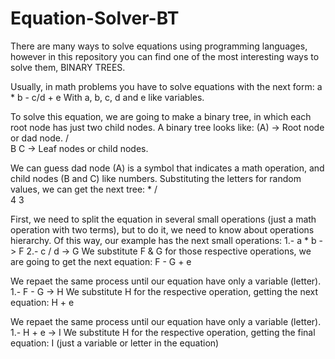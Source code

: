 # Equation-Solver-BT
There are many ways to solve equations using programming languages, however in this repository you can find one of the most interesting ways to solve them, BINARY TREES.

Usually, in math problems you have to solve equations with the next form:
        a * b - c/d + e
With a, b, c, d and e like variables.

To solve this equation, we are going to make a binary tree, in which each root node has just two child nodes. A binary tree looks like:
       (A)        ->  Root node  or dad node.
     /     \
    B       C     -> Leaf nodes or child nodes.

We can guess dad node (A) is a symbol that indicates a math operation, and child nodes (B and C) like numbers. Substituting the letters for random values, we can get the next tree:
        *
      /   \
    4       3

    

First, we need to split the equation in several small operations (just a math operation with two terms), but to do it, we need to know about operations hierarchy. Of this way, our example has the next small operations:
        1.- a * b    ->    F
        2.- c / d    ->    G
We substitute F & G for those respective operations, we are going to get the next equation:
        F - G + e
        
We repaet the same process until our equation have only a variable (letter).
        1.- F - G    ->    H
We substitute H for the respective operation, getting the next equation:
        H + e

We repaet the same process until our equation have only a variable (letter).
        1.- H + e    ->    I
We substitute H for the respective operation, getting the final equation:
        I    (just a variable or letter in the equation)
        
